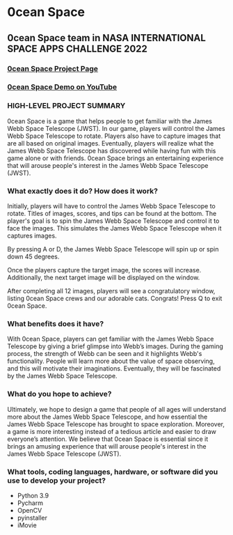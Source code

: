 # 0cean Space
## 0cean Space team in NASA INTERNATIONAL SPACE APPS CHALLENGE 2022
### [0cean Space Project Page](https://2022.spaceappschallenge.org/challenges/2022-challenges/through-the-looking-glass/teams/0cean-space/project "Title") 
### [0cean Space Demo on YouTube](https://www.youtube.com/watch?v=E7fb6NN_QkQ "Title") 
### HIGH-LEVEL PROJECT SUMMARY
0cean Space is a game that helps people to get familiar with the James Webb Space Telescope (JWST). In our game, players will control the James Webb Space Telescope to rotate. Players also have to capture images that are all based on original images. Eventually, players will realize what the James Webb Space Telescope has discovered while having fun with this game alone or with friends. 0cean Space brings an entertaining experience that will arouse people's interest in the James Webb Space Telescope (JWST).

### What exactly does it do? How does it work?
Initially, players will have to control the James Webb Space Telescope to rotate. Titles of images, scores, and tips can be found at the bottom.
The player's goal is to spin the James Webb Space Telescope and control it to face the images.
This simulates the James Webb Space Telescope when it captures images.

By pressing A or D, the James Webb Space Telescope will spin up or spin down 45 degrees.

Once the players capture the target image, the scores will increase.
Additionally, the next target image will be displayed on the window.

After completing all 12 images, players will see a congratulatory window, listing 0cean Space crews and our adorable cats.
Congrats!
Press Q to exit 0cean Space.


### What benefits does it have?
With 0cean Space, players can get familiar with the James Webb Space Telescope by giving a brief glimpse into Webb’s images. During the gaming process, the strength of Webb can be seen and it highlights Webb's functionality. People will learn more about the value of space observing, and this will motivate their imaginations. Eventually, they will be fascinated by the James Webb Space Telescope.

### What do you hope to achieve?
Ultimately, we hope to design a game that people of all ages will understand more about the James Webb Space Telescope, and how essential the James Webb Space Telescope has brought to space exploration. Moreover, a game is more interesting instead of a tedious article and easier to draw everyone’s attention. We believe that 0cean Space is essential since it brings an amusing experience that will arouse people's interest in the James Webb Space Telescope (JWST).

### What tools, coding languages, hardware, or software did you use to develop your project?
* Python 3.9
* Pycharm
* OpenCV
* pyinstaller
* iMovie
